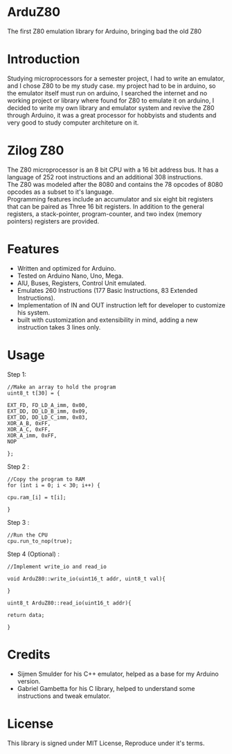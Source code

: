 # ArduZ80 

The first Z80 emulation library for Arduino, bringing bad the old Z80

# Introduction 

Studying microprocessors for a semester project, I had to write an emulator, and I chose Z80 to be my study case. my project had to be in arduino, so the emulator itself must run on arduino, I searched the internet and no working project or library where found for Z80 to emulate it on arduino, I decided to write my own library and emulator system and revive the Z80 through Arduino, it was a great processor for hobbyists and students and very good to study computer architeture on it. 

# Zilog Z80 
The Z80 microprocessor is an 8 bit CPU with a 16 bit address bus.
It has a language of 252 root instructions and an additional 308
instructions.<br/>
The Z80 was modeled after the 8080 and contains the 78 opcodes of
8080 opcodes as a subset to it's language.<br/>
Programming features include an accumulator and six eight bit
registers that can be paired as Three 16 bit registers. In addition to
the general registers, a stack-pointer, program-counter, and two
index (memory pointers) registers are provided.<br/>

# Features 

- Written and optimized for Arduino.<br/>
- Tested on Arduino Nano, Uno, Mega.<br/>
- AlU, Buses, Registers, Control Unit emulated.<br/>
- Emulates 260 Instructions (177 Basic Instructions, 83 Extended Instructions).<br/>
- Implementation of IN and OUT instruction left for developer to customize his system.<br/>
- built with customization and extensibility in mind, adding a new instruction takes 3 lines only.<br/>

# Usage 

Step 1: 

    //Make an array to hold the program
    uint8_t t[30] = {
    
    EXT_FD, FD_LD_A_imm, 0x00,
    EXT_DD, DD_LD_B_imm, 0x09,
    EXT_DD, DD_LD_C_imm, 0x03,
    XOR_A_B, 0xFF,
    XOR_A_C, 0xFF,
    XOR_A_imm, 0xFF,
    NOP
    
    };
    
Step 2 : 

    //Copy the program to RAM 
    for (int i = 0; i < 30; i++) {

    cpu.ram_[i] = t[i];
   
    }

Step 3 : 

    //Run the CPU 
    cpu.run_to_nop(true);

Step 4 (Optional) : 

    //Implement write_io and read_io 
    
    void ArduZ80::write_io(uint16_t addr, uint8_t val){

    }

    uint8_t ArduZ80::read_io(uint16_t addr){

    return data;
    
    }
    
    
# Credits
- Sijmen Smulder for his C++ emulator, helped as a base for my Arduino version.<br/>
- Gabriel Gambetta for his C library, helped to understand some instructions and tweak emulator.<br/>

# License 

This library is signed under MIT License, Reproduce under it's terms. 
